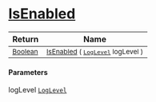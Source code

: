 # [IsEnabled](./SimpleConsoleLogger-100664083.md)



| Return | Name | 
| --- | --- | 
| <sub>[Boolean](https://docs.microsoft.com/en-us/dotnet/api/System.Boolean)</sub>| <sub>[IsEnabled](./SimpleConsoleLogger-100664083.md) ( [`LogLevel`](https://docs.microsoft.com/en-us/dotnet/api/Microsoft.Extensions.Logging.LogLevel) logLevel )</sub>| <br>


#### Parameters
 logLevel  [`LogLevel`](https://docs.microsoft.com/en-us/dotnet/api/Microsoft.Extensions.Logging.LogLevel)